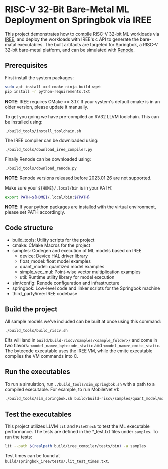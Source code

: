 # RISC-V 32-Bit Bare-Metal ML Deployment on Springbok via IREE

This project demonstrates how to compile RISC-V 32-bit ML workloads via
[IREE](https://github.com/google/iree), and deploy the workloads with IREE's c
API to generate the bare-matal executables. The built artifacts are targeted for
Springbok, a RISC-V 32-bit bare-metal platform, and can be simulated with
[Renode](https://github.com/renode/renode).

## Prerequisites

First install the system packages:

```bash
sudo apt install xxd cmake ninja-build wget
pip install -r python-requirements.txt
```

**NOTE**: IREE requires CMake >= 3.17. If your system's default cmake is in an
older version, please update it manually.

To get you going we have pre-compiled an RV32 LLVM toolchain. This can be installed using:

```bash
./build_tools/install_toolchain.sh
```

The IREE compiler can be downloaded using:

```bash
./build_tools/download_iree_compiler.py
```

Finally Renode can be downloaded using:

```bash
./build_tools/download_renode.py
```

**NOTE**: Renode versions released before 2023.01.26 are not supported.

Make sure your `${HOME}/.local/bin` is in your PATH:

```bash
export PATH=${HOME}/.local/bin:${PATH}
```

**NOTE**: If your python packages are installed with the virtual environment,
please set PATH accordingly.

## Code structure

* build_tools: Utility scripts for the project
* cmake: CMake Macros for the project
* samples: Codegen and execution of ML models based on IREE
  * device: Device HAL driver library
  * float_model: float model examples
  * quant_model: quantized model examples
  * simple_vec_mul: Point-wise vector multiplication examples
  * util: Runtime utility library for model execution
* sim/config: Renode configuration and infrastructure
* springbok: Low-level code and linker scripts for the Springbok machine
* third_party/iree: IREE codebase

## Build the project

All sample models we've included can be built at once using this command:

```bash
./build_tools/build_riscv.sh
```

Elfs will land in `build/build-riscv/samples/<sample_folder>/` and come in two flavors: `<model_name>_bytecode_static` and `<model_name>_emitc_static`. The bytecode executable uses the IREE VM, while the emitc executable compiles the VM commands into C.

## Run the executables

To run a simulation, run `./build_tools/sim_springbok.sh` with a path to a compiled executable. For example, to run MobileNet v1:

```bash
./build_tools/sim_springbok.sh build/build-riscv/samples/quant_model/mobilenet_v1_emitc_static
```

## Test the executables

This project utilizes LLVM `lit` and `FileCheck` to test the ML
executable performance. The tests are defined in the *_test.txt files under
`samples`. To run the tests:

```bash
lit --path $(realpath build/iree_compiler/tests/bin) -a samples
```

Test times can be found at `build/springbok_iree/tests/.lit_test_times.txt`.
